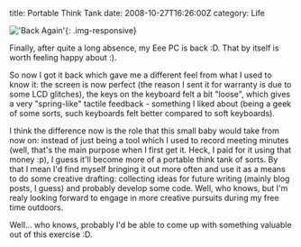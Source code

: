 title: Portable Think Tank
date: 2008-10-27T16:26:00Z
category: Life

!['Back Again'](http://img.photobucket.com/albums/v95/seh_hui/livejournal/BackAgain.jpg){: .img-responsive}

Finally, after quite a long absence, my Eee PC is back :D. That by itself is worth feeling happy about :).

So now I got it back which gave me a different feel from what I used to know it: the screen is now perfect (the reason I sent it for warranty is due to some LCD glitches), the keys on the keyboard felt a bit "loose", which gives a very "spring-like" tactile feedback - something I liked about (being a geek of some sorts, such keyboards felt better compared to soft keyboards).

I think the difference now is the role that this small baby would take from now on: instead of just being a tool which I used to record meeting minutes (well, that's the main purpose when I first get it. Heck, I paid for it using that money :p), I guess it'll become more of a portable think tank of sorts. By that I mean I'd find myself bringing it out more often and use it as a means to do some creative drafting: collecting ideas for future writing (mainly blog posts, I guess) and probably develop some code. Well, who knows, but I'm realy looking forward to engage in more creative pursuits during my free time outdoors.

Well… who knows, probably I'd be able to come up with something valuable out of this exercise :D.
